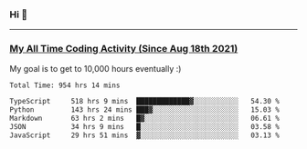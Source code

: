 ### Hi 🙂

---

### <a href="https://wakatime.com/@Eroxl">My All Time Coding Activity (Since Aug 18th 2021)</a>
My goal is to get to 10,000 hours eventually :)
<!--START_SECTION:waka-->

```txt
Total Time: 954 hrs 14 mins

TypeScript     518 hrs 9 mins  █████████████▓░░░░░░░░░░░   54.30 %
Python         143 hrs 24 mins ███▓░░░░░░░░░░░░░░░░░░░░░   15.03 %
Markdown       63 hrs 2 mins   █▓░░░░░░░░░░░░░░░░░░░░░░░   06.61 %
JSON           34 hrs 9 mins   █░░░░░░░░░░░░░░░░░░░░░░░░   03.58 %
JavaScript     29 hrs 51 mins  ▓░░░░░░░░░░░░░░░░░░░░░░░░   03.13 %
```

<!--END_SECTION:waka-->
